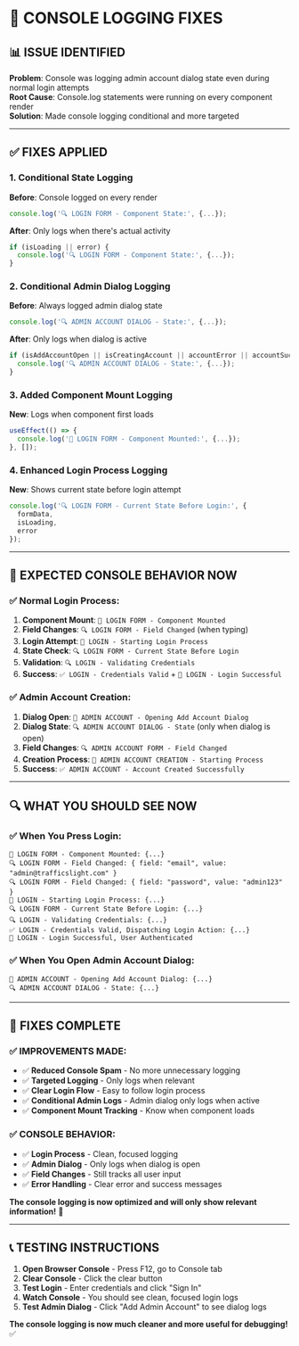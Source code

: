 # 🔧 **CONSOLE LOGGING FIXES**

## 📊 **ISSUE IDENTIFIED**

**Problem**: Console was logging admin account dialog state even during normal login attempts  
**Root Cause**: Console.log statements were running on every component render  
**Solution**: Made console logging conditional and more targeted  

---

## ✅ **FIXES APPLIED**

### **1. Conditional State Logging**
**Before**: Console logged on every render
```javascript
console.log('🔍 LOGIN FORM - Component State:', {...});
```

**After**: Only logs when there's actual activity
```javascript
if (isLoading || error) {
  console.log('🔍 LOGIN FORM - Component State:', {...});
}
```

### **2. Conditional Admin Dialog Logging**
**Before**: Always logged admin dialog state
```javascript
console.log('🔍 ADMIN ACCOUNT DIALOG - State:', {...});
```

**After**: Only logs when dialog is active
```javascript
if (isAddAccountOpen || isCreatingAccount || accountError || accountSuccess) {
  console.log('🔍 ADMIN ACCOUNT DIALOG - State:', {...});
}
```

### **3. Added Component Mount Logging**
**New**: Logs when component first loads
```javascript
useEffect(() => {
  console.log('🚀 LOGIN FORM - Component Mounted:', {...});
}, []);
```

### **4. Enhanced Login Process Logging**
**New**: Shows current state before login attempt
```javascript
console.log('🔍 LOGIN FORM - Current State Before Login:', {
  formData,
  isLoading,
  error
});
```

---

## 🎯 **EXPECTED CONSOLE BEHAVIOR NOW**

### **✅ Normal Login Process:**
1. **Component Mount**: `🚀 LOGIN FORM - Component Mounted`
2. **Field Changes**: `🔍 LOGIN FORM - Field Changed` (when typing)
3. **Login Attempt**: `🔐 LOGIN - Starting Login Process`
4. **State Check**: `🔍 LOGIN FORM - Current State Before Login`
5. **Validation**: `🔍 LOGIN - Validating Credentials`
6. **Success**: `✅ LOGIN - Credentials Valid` + `🎉 LOGIN - Login Successful`

### **✅ Admin Account Creation:**
1. **Dialog Open**: `🚀 ADMIN ACCOUNT - Opening Add Account Dialog`
2. **Dialog State**: `🔍 ADMIN ACCOUNT DIALOG - State` (only when dialog is open)
3. **Field Changes**: `🔍 ADMIN ACCOUNT FORM - Field Changed`
4. **Creation Process**: `🚀 ADMIN ACCOUNT CREATION - Starting Process`
5. **Success**: `✅ ADMIN ACCOUNT - Account Created Successfully`

---

## 🔍 **WHAT YOU SHOULD SEE NOW**

### **✅ When You Press Login:**
```
🚀 LOGIN FORM - Component Mounted: {...}
🔍 LOGIN FORM - Field Changed: { field: "email", value: "admin@trafficslight.com" }
🔍 LOGIN FORM - Field Changed: { field: "password", value: "admin123" }
🔐 LOGIN - Starting Login Process: {...}
🔍 LOGIN FORM - Current State Before Login: {...}
🔍 LOGIN - Validating Credentials: {...}
✅ LOGIN - Credentials Valid, Dispatching Login Action: {...}
🎉 LOGIN - Login Successful, User Authenticated
```

### **✅ When You Open Admin Account Dialog:**
```
🚀 ADMIN ACCOUNT - Opening Add Account Dialog: {...}
🔍 ADMIN ACCOUNT DIALOG - State: {...}
```

---

## 🎉 **FIXES COMPLETE**

### **✅ IMPROVEMENTS MADE:**
- ✅ **Reduced Console Spam** - No more unnecessary logging
- ✅ **Targeted Logging** - Only logs when relevant
- ✅ **Clear Login Flow** - Easy to follow login process
- ✅ **Conditional Admin Logs** - Admin dialog only logs when active
- ✅ **Component Mount Tracking** - Know when component loads

### **✅ CONSOLE BEHAVIOR:**
- ✅ **Login Process** - Clean, focused logging
- ✅ **Admin Dialog** - Only logs when dialog is open
- ✅ **Field Changes** - Still tracks all user input
- ✅ **Error Handling** - Clear error and success messages

**The console logging is now optimized and will only show relevant information!** 🚀

---

## 📞 **TESTING INSTRUCTIONS**

1. **Open Browser Console** - Press F12, go to Console tab
2. **Clear Console** - Click the clear button
3. **Test Login** - Enter credentials and click "Sign In"
4. **Watch Console** - You should see clean, focused login logs
5. **Test Admin Dialog** - Click "Add Admin Account" to see dialog logs

**The console logging is now much cleaner and more useful for debugging!** ✅

